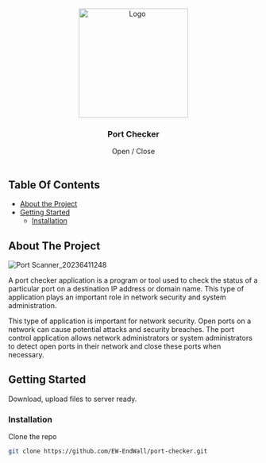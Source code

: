 <br/>
<p align="center">
  <a href="https://github.com/EW-EndWall/SHORT">
    <img src="https://github.com/EW-EndWall/port-checker/assets/43109779/ee4437e5-9cd7-42e6-b158-068a850df0a9" alt="Logo" width="220" height="220">
  </a>

  <h3 align="center">Port Checker</h3>

  <p align="center">
    Open / Close
    <br/>
    <br/>
  </p>
</p>


## Table Of Contents

* [About the Project](#about-the-project)
* [Getting Started](#getting-started)
  * [Installation](#installation)

## About The Project

![Port Scanner_20236411248](https://github.com/EW-EndWall/port-checker/assets/43109779/2c2f552c-a1e4-40c6-a454-dee596dead30)

A port checker application is a program or tool used to check the status of a particular port on a destination IP address or domain name. This type of application plays an important role in network security and system administration.

This type of application is important for network security. Open ports on a network can cause potential attacks and security breaches. The port control application allows network administrators or system administrators to detect open ports in their network and close these ports when necessary.


## Getting Started

Download, upload files to server ready.

### Installation

Clone the repo

```sh
git clone https://github.com/EW-EndWall/port-checker.git
```
